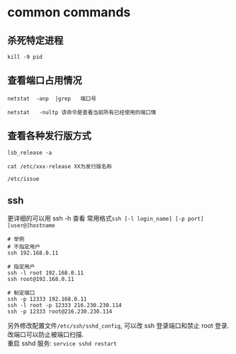 # common commands

## 杀死特定进程

```
kill -9 pid
```

## 查看端口占用情况

```
netstat  -anp  |grep   端口号

netstat   -nultp 该命令是查看当前所有已经使用的端口情
```

## 查看各种发行版方式

```
lsb_release -a

cat /etc/xxx-release XX为发行版名称

/etc/issue
```

## ssh

更详细的可以用 ssh -h 查看
常用格式`ssh [-l login_name] [-p port] [user@]hostname`

```shell
# 举例
# 不指定用户
ssh 192.168.0.11

# 指定用户
ssh -l root 192.168.0.11
ssh root@192.168.0.11

# 制定端口
ssh -p 12333 192.168.0.11
ssh -l root -p 12333 216.230.230.114
ssh -p 12333 root@216.230.230.114
```

另外修改配置文件`/etc/ssh/sshd_config`, 可以改 ssh 登录端口和禁止 root 登录. 改端口可以防止被端口扫描.  
重启 sshd 服务: `service sshd restart`
